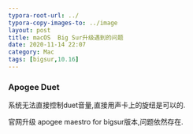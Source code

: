 ```yaml
---
typora-root-url: ../
typora-copy-images-to: ../image
layout: post
title: macOS  Big Sur升级遇到的问题
date: 2020-11-14 22:07
category: Mac
tags: [bigsur,10.16]
---
```




### Apogee Duet

系统无法直接控制duet音量,直接用声卡上的旋纽是可以的.

官网升级 apogee maestro for bigsur版本,问题依然存在.